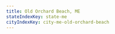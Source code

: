 ```yaml
---
title: Old Orchard Beach, ME
stateIndexKey: state-me
cityIndexKey: city-me-old-orchard-beach
---
```

